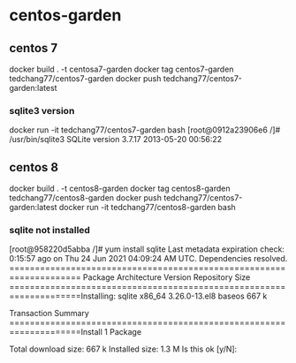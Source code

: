 # centos-garden
## centos 7
docker build . -t centosa7-garden
docker tag centos7-garden tedchang77/centos7-garden
docker push tedchang77/centos7-garden:latest

### sqlite3 version
docker run -it tedchang77/centos7-garden bash
[root@0912a23906e6 /]# /usr/bin/sqlite3
SQLite version 3.7.17 2013-05-20 00:56:22 



## centos 8
docker build . -t centos8-garden
docker tag centos8-garden tedchang77/centos8-garden
docker push tedchang77/centos7-garden:latest
docker run -it tedchang77/centos8-garden bash

### sqlite not installed
[root@958220d5abba /]# yum install sqlite
Last metadata expiration check: 0:15:57 ago on Thu 24 Jun 2021 04:09:24 AM UTC.
Dependencies resolved.
==================================================================== Package      Architecture Version               Repository    Size 
====================================================================Installing:
 sqlite       x86_64       3.26.0-13.el8         baseos       667 k 

Transaction Summary
====================================================================Install  1 Package

Total download size: 667 k
Installed size: 1.3 M
Is this ok [y/N]:
